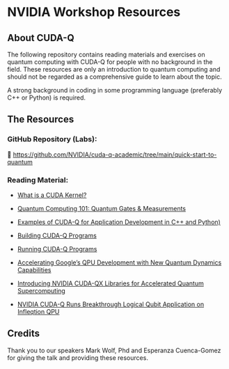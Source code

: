 # NVIDIA Workshop Resources

## About CUDA-Q
The following repository contains reading materials and exercises on quantum computing with CUDA-Q for people with no background in the field.
These resources are only an introduction to quantum computing and should not be regarded as a comprehensive guide to learn about the topic.

A strong background in coding in some programming language (preferably C++ or Python) is required.

## The Resources

### GitHub Repository (Labs): 
🔗 https://github.com/NVIDIA/cuda-q-academic/tree/main/quick-start-to-quantum

### Reading Material: 
- [What is a CUDA Kernel?](https://nvidia.github.io/cuda-quantum/latest/using/basics/kernel_intro.html)
- [Quantum Computing 101: Quantum Gates & Measurements](https://nvidia.github.io/cuda-quantum/latest/using/examples/quantum_operations.html)
- [Examples of CUDA-Q for Application Development in C++ and Python)](https://nvidia.github.io/cuda-quantum/latest/using/examples/examples.html)
- [Building CUDA-Q Programs](https://nvidia.github.io/cuda-quantum/latest/using/basics/build_kernel.html)
- [Running CUDA-Q Programs](https://nvidia.github.io/cuda-quantum/latest/using/basics/run_kernel.html)

- [Accelerating Google’s QPU Development with New Quantum Dynamics Capabilities](https://developer.nvidia.com/blog/accelerating-googles-qpu-development-with-new-quantum-dynamics-capabilities/)
- [Introducing NVIDIA CUDA-QX Libraries for Accelerated Quantum Supercomputing](https://developer.nvidia.com/blog/introducing-nvidia-cuda-qx-libraries-for-accelerated-quantum-supercomputing/)
- [NVIDIA CUDA-Q Runs Breakthrough Logical Qubit Application on Infleqtion QPU](https://developer.nvidia.com/blog/nvidia-cuda-q-runs-breakthrough-logical-qubit-application-on-infleqtion-qpu/)

## Credits
Thank you to our speakers Mark Wolf, Phd and Esperanza Cuenca-Gomez for giving the talk and providing these resources.


